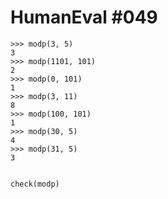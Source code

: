 # HumanEval #049

```
>>> modp(3, 5)
3
>>> modp(1101, 101)
2
>>> modp(0, 101)
1
>>> modp(3, 11)
8
>>> modp(100, 101)
1
>>> modp(30, 5)
4
>>> modp(31, 5)
3


check(modp)

```

